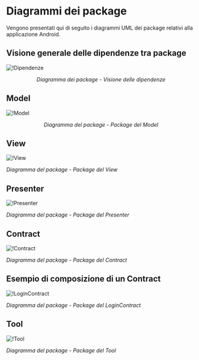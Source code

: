 # Diagrammi dei package
Vengono presentati qui di seguito i diagrammi UML dei package relativi alla applicazione Android.

## Visione generale delle dipendenze tra package
![!Dipendenze](/Immagini/App/AppPackageDiagramm.PNG "Diagramma dei package - Visione delle dipendenze")
<figcaption align=center> <em> Diagramma dei package - Visione delle dipendenze </em> </figcaption>

## Model
![!Model](/Immagini/App/ModelPackageDiagramm.PNG "Package del Model")
<figcaption align=center> <em> Diagramma del package - Package del Model </em> </figcaption>

## View
![!View](/Immagini/App/ViewPackageDiagramm.PNG "Package del View")
<figcaption > <em> Diagramma del package - Package del View </em> </figcaption>

## Presenter
![!Presenter](/Immagini/App/PresenterPackageDiagramm.PNG "Package del Presenter")
<figcaption> <em> Diagramma del package - Package del Presenter </em> </figcaption>

## Contract
![!Contract](/Immagini/App/ContractPackageDiagramm.PNG "Package del contract")
<figcaption> <em> Diagramma del package - Package del Contract </em> </figcaption>

## Esempio di composizione di un Contract
![!LoginContract](/Immagini/App/LoginContract.PNG "Esempio diagramma dei package dei contracts")
<figcaption> <em> Diagramma del package - Package del LoginContract </em> </figcaption>

## Tool
![!Tool](/Immagini/App/ToolPackageDiagramm.PNG "Package del Tool")
<figcaption> <em> Diagramma del package - Package del Tool </em> </figcaption>

